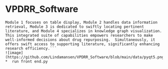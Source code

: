 # VPDRR_Software

```The overall functional module of VPDRR is primarily divided into four main components.  
Module 1 focuses on table display, Module 2 handles data information retrieval, Module 3 is dedicated to swiftly locating pertinent literature, and Module 4 specializes in knowledge graph visualization.    
This integrated suite of capabilities empowers researchers to make well-informed decisions about drug repurposing.  Simultaneously, it offers swift access to supporting literature, significantly enhancing research efficiency.```
![image](https://github.com/Lindamansen/VPDRR_Software/blob/main/data/pyqt5.png)
*  run front end.py
